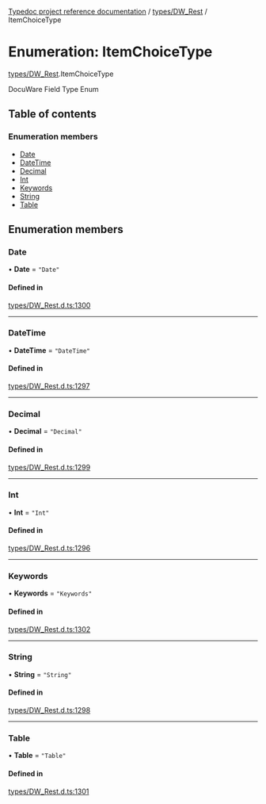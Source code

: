 [Typedoc project reference documentation](../README.md) / [types/DW_Rest](../modules/types_dw_rest.md) / ItemChoiceType

# Enumeration: ItemChoiceType

[types/DW_Rest](../modules/types_dw_rest.md).ItemChoiceType

DocuWare Field Type Enum

## Table of contents

### Enumeration members

- [Date](types_dw_rest.itemchoicetype.md#date)
- [DateTime](types_dw_rest.itemchoicetype.md#datetime)
- [Decimal](types_dw_rest.itemchoicetype.md#decimal)
- [Int](types_dw_rest.itemchoicetype.md#int)
- [Keywords](types_dw_rest.itemchoicetype.md#keywords)
- [String](types_dw_rest.itemchoicetype.md#string)
- [Table](types_dw_rest.itemchoicetype.md#table)

## Enumeration members

### Date

• **Date** = `"Date"`

#### Defined in

[types/DW_Rest.d.ts:1300](https://github.com/DocuWare/REST-Sample-TS/blob/828b3d4/src/types/DW_Rest.d.ts#L1300)

___

### DateTime

• **DateTime** = `"DateTime"`

#### Defined in

[types/DW_Rest.d.ts:1297](https://github.com/DocuWare/REST-Sample-TS/blob/828b3d4/src/types/DW_Rest.d.ts#L1297)

___

### Decimal

• **Decimal** = `"Decimal"`

#### Defined in

[types/DW_Rest.d.ts:1299](https://github.com/DocuWare/REST-Sample-TS/blob/828b3d4/src/types/DW_Rest.d.ts#L1299)

___

### Int

• **Int** = `"Int"`

#### Defined in

[types/DW_Rest.d.ts:1296](https://github.com/DocuWare/REST-Sample-TS/blob/828b3d4/src/types/DW_Rest.d.ts#L1296)

___

### Keywords

• **Keywords** = `"Keywords"`

#### Defined in

[types/DW_Rest.d.ts:1302](https://github.com/DocuWare/REST-Sample-TS/blob/828b3d4/src/types/DW_Rest.d.ts#L1302)

___

### String

• **String** = `"String"`

#### Defined in

[types/DW_Rest.d.ts:1298](https://github.com/DocuWare/REST-Sample-TS/blob/828b3d4/src/types/DW_Rest.d.ts#L1298)

___

### Table

• **Table** = `"Table"`

#### Defined in

[types/DW_Rest.d.ts:1301](https://github.com/DocuWare/REST-Sample-TS/blob/828b3d4/src/types/DW_Rest.d.ts#L1301)
